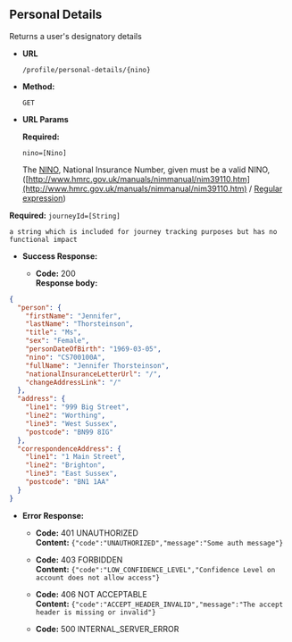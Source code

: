 Personal Details
----
  Returns a user's designatory details

* **URL**

  `/profile/personal-details/{nino}`

* **Method:**

  `GET`

*  **URL Params**

   **Required:**

   `nino=[Nino]`

   The [NINO](https://github.com/hmrc/domain/blob/master/src/main/scala/uk/gov/hmrc/domain/Nino.scala#L21), National Insurance Number, given must be a valid NINO, ([http://www.hmrc.gov.uk/manuals/nimmanual/nim39110.htm](http://www.hmrc.gov.uk/manuals/nimmanual/nim39110.htm) / [Regular expression](https://github.com/hmrc/domain/blob/master/src/main/scala/uk/gov/hmrc/domain/Nino.scala#L36))

  **Required:**
   `journeyId=[String]`

    a string which is included for journey tracking purposes but has no functional impact

* **Success Response:**

  * **Code:** 200 <br />
    **Response body:**

```json
{
  "person": {
    "firstName": "Jennifer",
    "lastName": "Thorsteinson",
    "title": "Ms",
    "sex": "Female",
    "personDateOfBirth": "1969-03-05",
    "nino": "CS700100A",
    "fullName": "Jennifer Thorsteinson",
    "nationalInsuranceLetterUrl": "/",
    "changeAddressLink": "/"
  },
  "address": {
    "line1": "999 Big Street",
    "line2": "Worthing",
    "line3": "West Sussex",
    "postcode": "BN99 8IG"
  },
  "correspondenceAddress": {
    "line1": "1 Main Street",
    "line2": "Brighton",
    "line3": "East Sussex",
    "postcode": "BN1 1AA"
  }
}
```

* **Error Response:**

  * **Code:** 401 UNAUTHORIZED <br />
    **Content:** `{"code":"UNAUTHORIZED","message":"Some auth message"}`

  * **Code:** 403 FORBIDDEN <br />
    **Content:** `{"code":"LOW_CONFIDENCE_LEVEL","Confidence Level on account does not allow access"}`

  * **Code:** 406 NOT ACCEPTABLE <br />
    **Content:** `{"code":"ACCEPT_HEADER_INVALID","message":"The accept header is missing or invalid"}`

  * **Code:** 500 INTERNAL_SERVER_ERROR <br />


